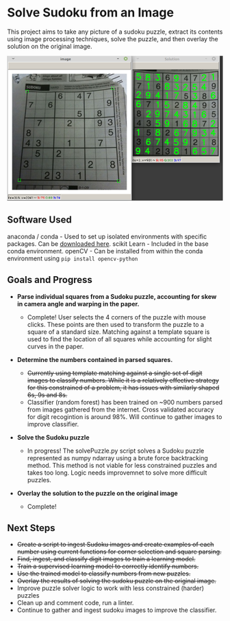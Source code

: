 # Solve Sudoku from an Image
This project aims to take any picture of a sudoku puzzle, extract its contents using image processing techniques, solve the puzzle, and then overlay the solution on the original image.

![Selected corners, solved puzzle](https://github.com/jpritcha3-14/sudoku-image-solver/blob/master/result.png)

## Software Used
anaconda / conda - Used to set up isolated environments with specific packages. Can be [downloaded here](https://www.anaconda.com/distribution/). 
scikit Learn - Included in the base conda environment.
openCV - Can be installed from within the conda environment using `pip install opencv-python`

## Goals and Progress
- **Parse individual squares from a Sudoku puzzle, accounting for skew in camera angle and warping in the paper.**
	- Complete!  User selects the 4 corners of the puzzle with mouse clicks. These points are then used to transform the puzzle to a square of a standard size.  Matching against a template square is used to find the location of all squares while accounting for slight curves in the paper.

- **Determine the numbers contained in parsed squares.**
	- ~~Currently using template matching against a single set of digit images to classify numbers.  While it is a relatively effective strategy for this constrained of a problem, it has issues with similarly shaped 6s, 9s and 8s.~~
    - Classifier (random forest) has been trained on ~900 numbers parsed from images gathered from the internet.  Cross validated accuracy for digit recogintion is around 98%.  Will continue to gather images to improve classifier.

- **Solve the Sudoku puzzle**
	- In progress! The solvePuzzle.py script solves a Sudoku puzzle represented as numpy ndarray using a brute force backtracking method.  This method is not viable for less constrained puzzles and takes too long.  Logic needs improvemnet to solve more difficult puzzles.

- **Overlay the solution to the puzzle on the original image**
	- Complete!

## Next Steps
- ~~Create a script to ingest Sudoku images and create examples of each number using current functions for corner selection and square parsing.~~
- ~~Find, ingest, and classify digit images to train a learning model.~~
- ~~Train a supervised learning model to correctly identify numbers.~~
- ~~Use the trained model to classify numbers from new puzzles.~~
- ~~Overlay the results of solving the sudoku puzzle on the original image.~~
- Improve puzzle solver logic to work with less constrained (harder) puzzles
- Clean up and comment code, run a linter. 
- Continue to gather and ingest sudoku images to improve the classifier.
